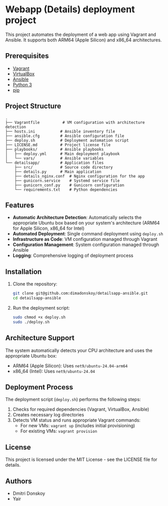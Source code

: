 # Webapp (Details) deployment project

This project automates the deployment of a web app using Vagrant and Ansible. It supports both ARM64 (Apple Silicon) and x86_64 architectures.

## Prerequisites

- [Vagrant](https://www.vagrantup.com/downloads)
- [VirtualBox](https://www.virtualbox.org/wiki/Downloads)
- [Ansible](https://docs.ansible.com/ansible/latest/installation_guide/intro_installation.html)
- [Python 3](https://www.python.org/downloads/)
- [pip](https://pip.pypa.io/en/stable/installation/)

## Project Structure

```
.
├── Vagrantfile          # VM configuration with architecture detection
├── hosts.ini           # Ansible inventory file
├── ansible.cfg         # Ansible configuration file
├── deploy.sh           # Deployment automation script
├── LICENSE.md          # Project license file
├── playbooks/          # Ansible playbooks
│   ├── deploy.yml      # Main deployment playbook
│   └── vars/           # Ansible variables
└── detailsapp/         # Application files
    ├── src/            # Source code directory
    ├── details.py      # Main application
    ├── details_nginx.conf  # Nginx configuration for the app
    ├── gunicorn.service    # Systemd service file
    ├── gunicorn_conf.py    # Gunicorn configuration
    └── requirements.txt    # Python dependencies
```

## Features

- **Automatic Architecture Detection**: Automatically selects the appropriate Ubuntu box based on your system's architecture (ARM64 for Apple Silicon, x86_64 for Intel)
- **Automated Deployment**: Single command deployment using `deploy.sh`
- **Infrastructure as Code**: VM configuration managed through Vagrant
- **Configuration Management**: System configuration managed through Ansible
- **Logging**: Comprehensive logging of deployment process

## Installation

1. Clone the repository:

   ```bash
   git clone git@github.com:dimadonskoy/detailsapp-ansible.git
   cd detailsapp-ansible
   ```

2. Run the deployment script:
   ```bash
   sudo chmod +x deploy.sh
   sudo ./deploy.sh
   ```

## Architecture Support

The system automatically detects your CPU architecture and uses the appropriate Ubuntu box:

- ARM64 (Apple Silicon): Uses `net9/ubuntu-24.04-arm64`
- x86_64 (Intel): Uses `net9/ubuntu-24.04`

## Deployment Process

The deployment script (`deploy.sh`) performs the following steps:

1. Checks for required dependencies (Vagrant, VirtualBox, Ansible)
2. Creates necessary log directories
3. Detects VM status and runs appropriate Vagrant commands:
   - For new VMs: `vagrant up` (includes initial provisioning)
   - For existing VMs: `vagrant provision`

## License

This project is licensed under the MIT License - see the LICENSE file for details.

## Authors

- Dmitri Donskoy
- Yair
